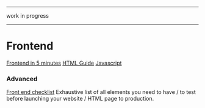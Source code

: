 ----
work in progress

----



# Frontend
[Frontend in 5 minutes](https://medium.freecodecamp.org/learn-html-in-5-minutes-ccd378d2ab72)
[HTML Guide](https://www.w3schools.com/html/default.asp)
[Javascript](https://www.w3schools.com/js/default.asp)

### Advanced
[Front end checklist](https://github.com/thedaviddias/Front-End-Checklist)
Exhaustive list of all elements you need to have / to test before launching your website / HTML page to production.
